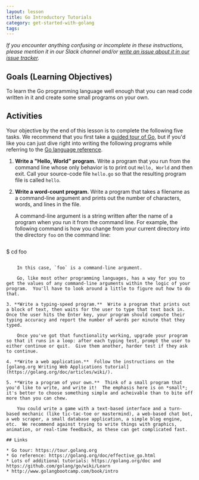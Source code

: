 ```yaml
---
layout: lesson
title: Go Introductory Tutorials
category: get-started-with-golang
tags:
---
```


*If you encounter anything confusing or incomplete in these instructions, please mention it in our Slack channel and/or [write an issue about it in our issue tracker](https://github.com/CodeForPhilly/decentralized-data/issues).*

## Goals (Learning Objectives)

To learn the Go programming language well enough that you can read code written in it and create some small programs on your own.

## Activities

Your objective by the end of this lesson is to complete the following five tasks.  We recommend that you first take a [guided tour of Go](https://tour.golang.org), but if you'd like you can just dive right into writing the following programs while referring to the [Go language reference](https://golang.org/doc/effective_go.html).

1. **Write a "Hello, World" program.**  Write a program that you run from the command line whose only behavior is to print out `Hello, World` and then exit.  Call your source-code file `hello.go` so that the resulting program file is called `hello`.

2. **Write a word-count program.**  Write a program that takes a filename as a command-line argument and prints out the number of characters, words, and lines in the file.
    
    A command-line argument is a string written after the name of a program when you run it from the command line.  For example, the following command is how you change from your current directory into the directory `foo` on the command line:
    
    ```shell
$ cd foo
```
    
    In this case, `foo` is a command-line argument.
    
    Go, like most other programming languages, has a way for you to get the values of any command-line arguments within the logic of your program.  You'll have to look around a little to figure out how to do that.

3. **Write a typing-speed program.**  Write a program that prints out a block of text, then waits for the user to type that text back in.  Once the user hits the Enter key, your program should compute their typing accuracy and report the number of words per minute that they typed.
    
    Once you've got that functionality working, upgrade your program so that it runs in a loop: after each typing test, prompt the user to either continue or quit.  Give them another, harder test if they ask to continue.

4. **Write a web application.**  Follow the instructions on the [golang.org Writing Web Applications tutorial](https://golang.org/doc/articles/wiki/).

5. **Write a program of your own.**  Think of a small program that you'd like to write, and write it!  The emphasis here is on *small*; it's better to choose something simple and acheivable than to bite off more than you can chew.
    
    You could write a game with a text-based interface and a turn-based mechanic (like tic-tac-toe or mastermind), a web-based chat bot, a web scraper, a small database application, a simple blog engine, etc.  We recommend against trying to write things with graphics, animation, or real-time feedback, as these can get complicated fast.

## Links

* Go tour: https://tour.golang.org
* Go reference: https://golang.org/doc/effective_go.html
* Lots of additional tutorials: https://golang.org/doc and https://github.com/golang/go/wiki/Learn
* http://www.golangbootcamp.com/book/intro

